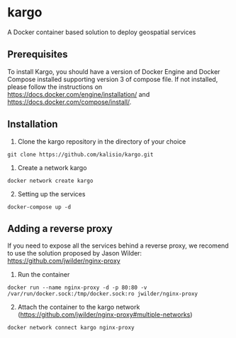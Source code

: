 # kargo
A Docker container based solution to deploy geospatial services

## Prerequisites

To install Kargo, you should have a version of Docker Engine and Docker Compose installed supporting version 3 of compose file. 
If not installed, please follow the instructions on https://docs.docker.com/engine/installation/ and https://docs.docker.com/compose/install/.

## Installation

1. Clone the kargo repository in the directory of your choice

`git clone https://github.com/kalisio/kargo.git`

1. Create a network kargo

`docker network create kargo`

2. Setting up the services

`docker-compose up -d` 

## Adding a reverse proxy

If you need to expose all the services behind a reverse proxy, we recomend to use the solution proposed by Jason Wilder:
https://github.com/jwilder/nginx-proxy

1. Run the container

`docker run --name nginx-proxy -d -p 80:80 -v /var/run/docker.sock:/tmp/docker.sock:ro jwilder/nginx-proxy`

2. Attach the container to the kargo network (https://github.com/jwilder/nginx-proxy#multiple-networks)

`docker network connect kargo nginx-proxy`


